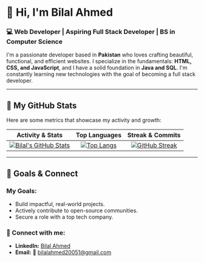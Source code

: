 # 👋 Hi, I'm Bilal Ahmed

### 💻 Web Developer | Aspiring Full Stack Developer | BS in Computer Science

I'm a passionate developer based in **Pakistan** who loves crafting beautiful, functional, and efficient websites. I specialize in the fundamentals: **HTML, CSS, and JavaScript**, and I have a solid foundation in **Java and SQL**. I'm constantly learning new technologies with the goal of becoming a full stack developer.

---

## 🚀 My GitHub Stats

Here are some metrics that showcase my activity and growth:

| Activity & Stats | Top Languages | Streak & Commits |
| :---: | :---: | :---: |
| [![Bilal's GitHub Stats](https://github-readme-stats.vercel.app/api?username=bilalahmed2005&show_icons=true&theme=radical&hide_border=true&count_private=true&include_all_commits=true)](https://github.com/bilalahmed2005) | [![Top Langs](https://github-readme-stats.vercel.app/api/top-langs/?username=bilalahmed2005&layout=compact&theme=radical&hide_border=true)](https://github.com/bilalahmed2005) | [![GitHub Streak](https://github-readme-streak-stats.max-cst.com/user-app-bilalahmed2005?theme=radical&hide_border=true)](https://git.io/streak-stats) |

---

## 🌟 Goals & Connect

### My Goals:
- Build impactful, real-world projects.
- Actively contribute to open-source communities.
- Secure a role with a top tech company.

### 🔗 Connect with me:
- **LinkedIn:** [Bilal Ahmed](https://www.linkedin.com/in/bilal-ahmed-b70339292)
- **Email:** 📧 bilalahmed20051@gmail.com
